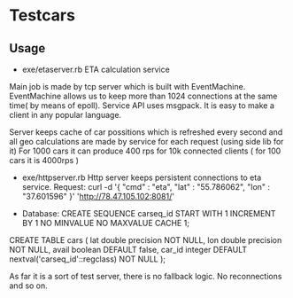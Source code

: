 # Testcars

## Usage
 - exe/etaserver.rb
ETA calculation service

Main job is made by tcp server which is built with EventMachine.
EventMachine allows us to keep more than 1024 connections at the same time( by means of epoll). Service API uses msgpack. It is easy to make a client in any popular language.

Server keeps cache of car possitions which is refreshed every second and all geo calculations are made by service for each request (using side lib for it)
For 1000 cars it can produce 400 rps for 10k connected clients ( for 100 cars it is 4000rps )


 - exe/httpserver.rb
Http server keeps persistent connections to eta service.
Request: curl -d '{ "cmd" : "eta", "lat" : "55.786062", "lon" : "37.601596" }' 'http://78.47.105.102:8081/'

 - Database:
CREATE SEQUENCE carseq_id
    START WITH 1
    INCREMENT BY 1
    NO MINVALUE
    NO MAXVALUE
    CACHE 1;

CREATE TABLE cars (
    lat double precision NOT NULL,
    lon double precision NOT NULL,
    avail boolean DEFAULT false,
    car_id integer DEFAULT nextval('carseq_id'::regclass) NOT NULL
);


As far it is a sort of test server, there is no fallback logic. No reconnections and so on.
